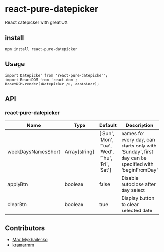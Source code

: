 # react-pure-datepicker

React datepicker with great UX

install
-------

```
npm install react-pure-datepicker
```

Usage
-----

```
import Datepicker from 'react-pure-datepicker';
import ReactDOM from 'react-dom';
ReactDOM.render(<Datepicker />, container);
```

API
---

### react-pure-datepicker
| Name | Type | Default | Description |
|------|------|---------|-------------|
|weekDaysNamesShort|Array[string]|['Sun', 'Mon', 'Tue', 'Wed', 'Thu', 'Fri', 'Sat']|names for every day, can starts only with 'Sunday', first day can be specified with 'beginFromDay'|
|applyBtn|boolean|false|Disable autoclose after day select|
|clearBtn|boolean|true|Display button to clear selected date|

## Contributors
- [Max Mykhailenko](https://github.com/max-mykhailenko)
- [kramarmm](https://github.com/kramarmm)
